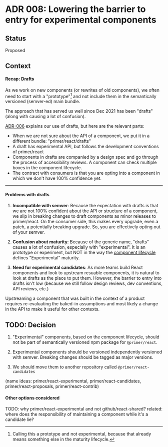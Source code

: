 # ADR 008: Lowering the barrier to entry for experimental components

## Status

Proposed

## Context

#### Recap: Drafts

As we work on new components (or rewrites of old components), we often need to start with a "prototype"[^1] and not include them in the semantically versioned (semver-ed) main bundle.

The approach that has served us well since Dec 2021 has been "drafts" (along with causing a lot of confusion).

[ADR-006](./adr-006-drafts.md) explains our use of drafts, but here are the relevant parts:

- When we are not sure about the API of a component, we put it in a different bundle: "primer/react/drafts"
- A draft has experimental API, but follows the development conventions of primer/react
- Components in drafts are companied by a design spec and go through the process of accessibility reviews. A component can check multiple boxes in the component lifecycle.
- The contract with consumers is that you are opting into a component in which we don't have 100% confidence yet.

[^1]: Calling this a prototype and not experimental, because that already means something else in the maturity lifecycle.

---

#### Problems with drafts

1. **Incompatible with semver**: Because the expectation with drafts is that we are not 100% confident about the API or structure of a component, we slip in breaking changes to draft components as minor releases to primer/react. On the consumer side, this makes every upgrade, even a patch, a potentially breaking upgrade. So, you are effectively opting out of your semver.

1. **Confusion about maturity**: Because of the generic name, "drafts" causes a lot of confusion, especially with "experimental". It is an prototype or experiment, but NOT in the way the [component lifecycle]([https://primer.style/contribute/component-lifecycle]) defines "Experimental" maturity.

1. **Need for experimental candidates**: As more teams build React components and look to upstream resuable components, it is natural to look at drafts as the place to put them. However, the barrier to entry into drafts isn't low (because we still follow design reviews, dev conventions, API reviews, etc.)

Upstreaming a component that was built in the context of a product requires re-evaluating the baked-in assumptions and most likely a change in the API to make it useful for other contexts.

## TODO: Decision

1. "Experimental" components, based on the component lifecycle, should not be part of semantically versioned npm package for `@primer/react`.

2. Experimental components should be versioned independently versioned with semver. Breaking changes should be tagged as major versions.

3. We should move them to another repository called `@primer/react-candidates`

(name ideas: primer/react-experimental, primer/react-candidates, primer/react-proposals, primer/react-contrib)

#### Other options considered

TODO: why primer/react-experimental and not github/react-shared?
related: where does the responsibility of maintaining a component while it's a candidate lie?
